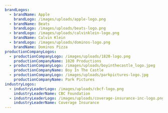 ```yaml
---
brandLogos:
  - brandName: Apple
    brandLogo: /images/uploads/apple-logo.png
  - brandName: Beats
    brandLogo: /images/uploads/beats-logo.png
  - brandLogo: /images/uploads/calvinklein-logo.png
    brandName: Calvin Klein
  - brandLogo: /images/uploads/dominos-logo.png
    brandName: Dominos Pizza
productionCompanyLogos:
  - productionCompanyLogo: /images/uploads/1820-logo.png
    productionCompanyName: 1820 Productions
  - productionCompanyLogo: /images/uploads/boyinthecastle_logo.jpeg
    productionCompanyName: Boy In The Castle
  - productionCompanyLogo: /images/uploads/parkpictures-logo.jpg
    productionCompanyName: Park Pictures
industryLogos:
  - industryLeaderLogo: /images/uploads/cbcf-logo.png
    industryLeaderName: CBC Foundation
  - industryLeaderLogo: /images/uploads/coverage-insurance-inc-logo.png
    industryLeaderName: Coverage Insurance
---
```

